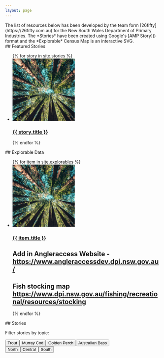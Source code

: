 ```yaml
---
layout: page
---
```

<section class="cards" markdown="1">
The list of resources below has been developed by the team form [26fifty](https://26fifty.com.au) for the New South Wales Department of Primary Industries. The *Stories* have been created using Google's [AMP Story]() format and the *Explorable* Census Map is an interactive SVG.   
</section>

<section class="cards" markdown="1">
## Featured Stories

<ul >
{% for story in site.stories %}
  <li class="card">
    <div class="img">
      <img src="assets/fisheries/bookend-forestry.png" alt="">
    </div>
    <div class="text">
        <h3><a href="{{ story.url }}">{{ story.title }}</a></h3>
    </div>
  </li>
  {% endfor %}
</ul>
</section>

<section  class="cards" markdown="1">
## Explorable Data
<ul>
{% for item in site.explorables %}
<li class="card">
  <div class="img">
    <img src="assets/fisheries/bookend-forestry.png" alt="">
  </div>
  <div class="text">
      <h3><a href="{{ item.url }}">{{ item.title }}</a></h3>
  </div>
</li>

## Add in Angleraccess Website - https://www.angleraccessdev.dpi.nsw.gov.au/

## Fish stocking map https://www.dpi.nsw.gov.au/fishing/recreational/resources/stocking
{% endfor %}
</ul>

<!-- <iframe src="monitoring-overview/index.html" style="min-height:600px;min-width:48%;"></iframe>
<iframe src="report-cards/index.html" style="min-height:600px;min-width:48%;"></iframe> -->
</section>


<section  class="cards" markdown="1">
## Stories

Filter stories by topic:
<div class="fish-group">
<button>Trout</button><button>Murray Cod</button><button>Golden Perch</button><button>Australian Bass</button>
</div>

<div class="region-group">
<button>North</button><button>Central</button><button>South</button>
</div>
</section>
